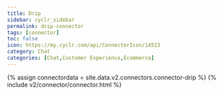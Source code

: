 ```yaml
---
title: Drip
sidebar: cyclr_sidebar
permalink: drip-connector
tags: [connector]
toc: false
icon: https://my.cyclr.com/api/ConnectorIcon/14513
category: Chat
categories: [Chat,Customer Experience,Ecommerce]
---
```

{% assign connectordata = site.data.v2.connectors.connector-drip %}
{% include v2/connector/connector.html %}	